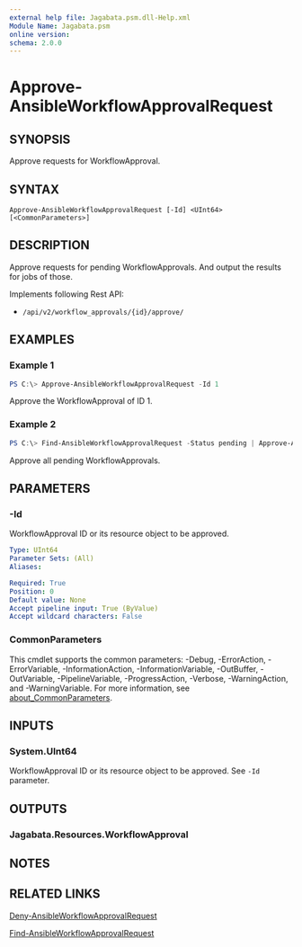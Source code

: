 ```yaml
---
external help file: Jagabata.psm.dll-Help.xml
Module Name: Jagabata.psm
online version:
schema: 2.0.0
---
```


# Approve-AnsibleWorkflowApprovalRequest

## SYNOPSIS
Approve requests for WorkflowApproval.

## SYNTAX

```
Approve-AnsibleWorkflowApprovalRequest [-Id] <UInt64> [<CommonParameters>]
```

## DESCRIPTION
Approve requests for pending WorkflowApprovals.
And output the results for jobs of those.

Implements following Rest API:  
- `/api/v2/workflow_approvals/{id}/approve/`  

## EXAMPLES

### Example 1
```powershell
PS C:\> Approve-AnsibleWorkflowApprovalRequest -Id 1
```

Approve the WorkflowApproval of ID 1.

### Example 2
```powershell
PS C:\> Find-AnsibleWorkflowApprovalRequest -Status pending | Approve-AnsibleWorkflowApprovalRequest
```

Approve all pending WorkflowApprovals.

## PARAMETERS

### -Id
WorkflowApproval ID or its resource object to be approved.

```yaml
Type: UInt64
Parameter Sets: (All)
Aliases:

Required: True
Position: 0
Default value: None
Accept pipeline input: True (ByValue)
Accept wildcard characters: False
```

### CommonParameters
This cmdlet supports the common parameters: -Debug, -ErrorAction, -ErrorVariable, -InformationAction, -InformationVariable, -OutBuffer, -OutVariable, -PipelineVariable, -ProgressAction, -Verbose, -WarningAction, and -WarningVariable. For more information, see [about_CommonParameters](http://go.microsoft.com/fwlink/?LinkID=113216).

## INPUTS

### System.UInt64
WorkflowApproval ID or its resource object to be approved.
See `-Id` parameter.

## OUTPUTS

### Jagabata.Resources.WorkflowApproval
## NOTES

## RELATED LINKS

[Deny-AnsibleWorkflowApprovalRequest](./Deny-AnsibleWorkflowApprovalRequest.md)

[Find-AnsibleWorkflowApprovalRequest](./Find-AnsibleWorkflowApprovalRequest.md)
